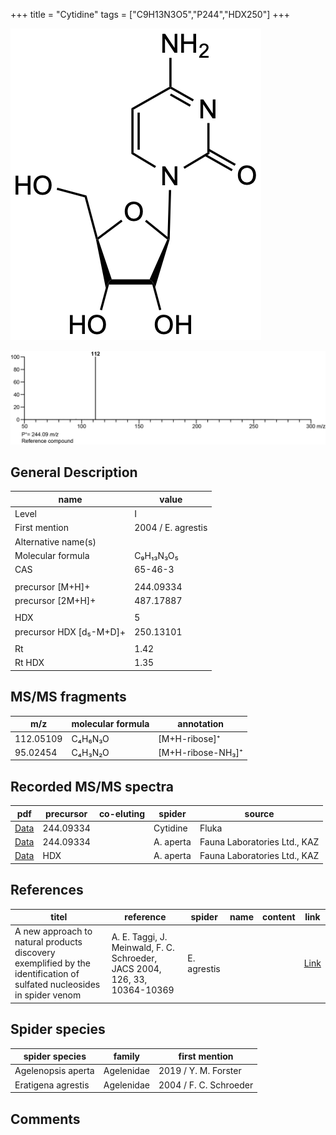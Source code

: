 +++
title = "Cytidine"
tags = ["C9H13N3O5","P244","HDX250"]
+++

![](/img/Cytidine.png)

![](/img_MSMS/244_Cytidine.png)

## General Description

| name                    | value              |
|-------------------------|--------------------|
| Level                   | I                  |
| First mention           | 2004 / E. agrestis |
| Alternative name(s)     |                    |
| Molecular formula       | C₉H₁₃N₃O₅          |
| CAS                     | 65-46-3            |
|                         |                    |
| precursor  [M+H]+       | 244.09334          |
| precursor  [2M+H]+      | 487.17887          |
|                         |                    |
| HDX                     | 5                  |
| precursor HDX [d₅-M+D]+ | 250.13101          |
|                         |                    |
| Rt                      | 1.42               |
| Rt HDX                  | 1.35               |

## MS/MS fragments

| m/z       | molecular formula | annotation        |
|-----------|-------------------|-------------------|
| 112.05109 | C₄H₆N₃O           | [M+H-ribose]⁺     |
| 95.02454  | C₄H₃N₂O           | [M+H-ribose-NH₃]⁺ |

## Recorded MS/MS spectra

| pdf                                           | precursor | co-eluting | spider    | source                       |
|-----------------------------------------------|-----------|------------|-----------|------------------------------|
| [Data](/pdf/244_Cytidine_1-42.pdf)            | 244.09334 |            | Cytidine | Fluka                        |
| [Data](/pdf/A-aperta/244_Cytidine_Aa.pdf)     | 244.09334 |            | A. aperta | Fauna Laboratories Ltd., KAZ |
| [Data](/pdf/A-aperta/244_Cytidine_Aa_HDX.pdf) | HDX       |            | A. aperta | Fauna Laboratories Ltd., KAZ |

## References

| titel                                                                                                                  | reference                                                                  | spider      | name | content | link                                           |
|------------------------------------------------------------------------------------------------------------------------|----------------------------------------------------------------------------|-------------|------|---------|------------------------------------------------|
| A new approach to natural products discovery exemplified by the identification of sulfated nucleosides in spider venom | A. E. Taggi, J. Meinwald, F. C. Schroeder, JACS 2004, 126, 33, 10364-10369 | E. agrestis |      |         | [Link](https://pubs.acs.org/doi/abs/10.1021/ja047416n) |

## Spider species

| spider species     | family     | first mention          |
|--------------------|------------|------------------------|
| Agelenopsis aperta | Agelenidae | 2019 / Y. M. Forster   |
| Eratigena agrestis | Agelenidae | 2004 / F. C. Schroeder |

## Comments